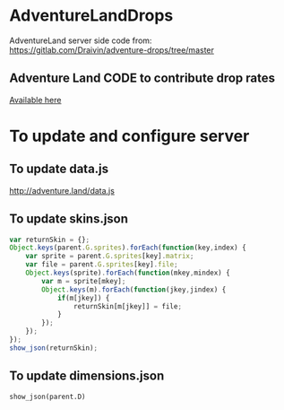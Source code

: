 # AdventureLandDrops
AdventureLand server side code from: https://gitlab.com/Draivin/adventure-drops/tree/master

## Adventure Land CODE to contribute drop rates
[Available here](script.js)

# To update and configure server

## To update data.js
http://adventure.land/data.js

## To update skins.json
```javascript
var returnSkin = {};
Object.keys(parent.G.sprites).forEach(function(key,index) {
    var sprite = parent.G.sprites[key].matrix;
    var file = parent.G.sprites[key].file;
    Object.keys(sprite).forEach(function(mkey,mindex) {
		var m = sprite[mkey];
		Object.keys(m).forEach(function(jkey,jindex) {
			if(m[jkey]) {
				returnSkin[m[jkey]] = file;
			}
		});
    });
});
show_json(returnSkin);
```

## To update dimensions.json
```
show_json(parent.D)
```
